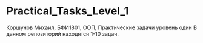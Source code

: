 # Practical_Tasks_Level_1
Коршунов Михаил, БФИ1801, ООП, Практические задачи уровень один
В данном репозиторий находятся 1-10 задач.

